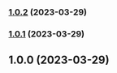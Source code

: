 
### [1.0.2](https://github.com/andrea.angiolillo/cdk-test/compare/v1.0.1...v1.0.2) (2023-03-29)

### [1.0.1](https://github.com/andrea.angiolillo/cdk-test/compare/v1.0.0...v1.0.1) (2023-03-29)

## 1.0.0 (2023-03-29)

